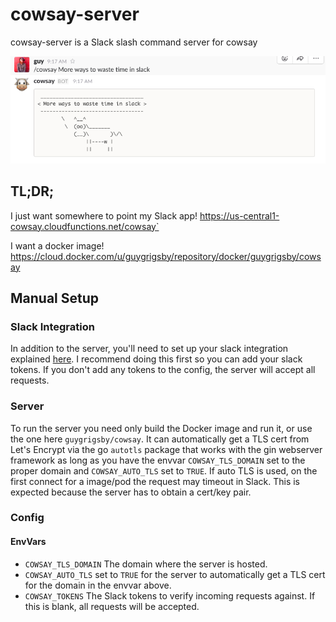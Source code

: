# cowsay-server
cowsay-server is a Slack slash command server for cowsay

![Sample](/image/sample.png)

## TL;DR;
I just want somewhere to point my Slack app!
https://us-central1-cowsay.cloudfunctions.net/cowsay`

I want a docker image!
https://cloud.docker.com/u/guygrigsby/repository/docker/guygrigsby/cowsay



## Manual Setup

### Slack Integration

In addition to the server, you'll need to set up your slack integration explained [here](https://api.slack.com/slash-commands). I recommend doing this first so you can add your slack tokens. If you don't add any tokens to the config, the server will accept all requests.

### Server

  To run the server you need only build the Docker image and run it, or use the one here `guygrigsby/cowsay`. It can automatically get a TLS cert from Let's Encrypt via the go `autotls` package that works with the gin webserver framework as long as you have the envvar `COWSAY_TLS_DOMAIN` set to the proper domain and `COWSAY_AUTO_TLS` set to `TRUE`. If auto TLS is used, on the first connect for a image/pod the request may timeout in Slack. This is expected because the server has to obtain a cert/key pair.

### Config

#### EnvVars
 - `COWSAY_TLS_DOMAIN` The domain where the server is hosted.
 - `COWSAY_AUTO_TLS` set to `TRUE` for the server to automatically get a TLS cert for the domain in the envvar above.
 - `COWSAY_TOKENS` The Slack tokens to verify incoming requests against. If this is blank, all requests will be accepted.

